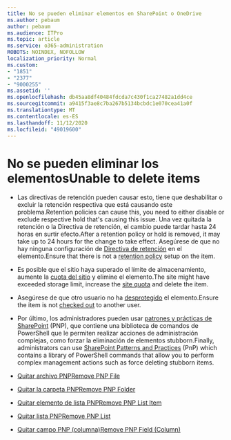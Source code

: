 ```yaml
---
title: No se pueden eliminar elementos en SharePoint o OneDrive
ms.author: pebaum
author: pebaum
ms.audience: ITPro
ms.topic: article
ms.service: o365-administration
ROBOTS: NOINDEX, NOFOLLOW
localization_priority: Normal
ms.custom:
- "1851"
- "2377"
- "9000255"
ms.assetid: ''
ms.openlocfilehash: db45aa8df40484fdcda7c430f1ca27482a1dd4ce
ms.sourcegitcommit: a9415f3ae8c7ba267b5134bcbdc1e070cea41a0f
ms.translationtype: MT
ms.contentlocale: es-ES
ms.lasthandoff: 11/12/2020
ms.locfileid: "49019600"
---
```

# <a name="unable-to-delete-items"></a><span data-ttu-id="e8c91-102">No se pueden eliminar los elementos</span><span class="sxs-lookup"><span data-stu-id="e8c91-102">Unable to delete items</span></span>

- <span data-ttu-id="e8c91-103">Las directivas de retención pueden causar esto, tiene que deshabilitar o excluir la retención respectiva que está causando este problema.</span><span class="sxs-lookup"><span data-stu-id="e8c91-103">Retention policies can cause this, you need to either disable or exclude respective hold that's causing this issue.</span></span> <span data-ttu-id="e8c91-104">Una vez quitada la retención o la Directiva de retención, el cambio puede tardar hasta 24 horas en surtir efecto.</span><span class="sxs-lookup"><span data-stu-id="e8c91-104">After a retention policy or hold is removed, it may take up to 24 hours for the change to take effect.</span></span> <span data-ttu-id="e8c91-105">Asegúrese de que no hay ninguna configuración de [Directiva de retención](https://docs.microsoft.com/microsoft-365/compliance/retention-policies) en el elemento.</span><span class="sxs-lookup"><span data-stu-id="e8c91-105">Ensure that there is not a [retention policy](https://docs.microsoft.com/microsoft-365/compliance/retention-policies) setup on the item.</span></span>

- <span data-ttu-id="e8c91-106">Es posible que el sitio haya superado el límite de almacenamiento, aumente la [cuota del sitio](https://docs.microsoft.com/powershell/module/sharepoint-online/set-sposite?view=sharepoint-ps) y elimine el elemento.</span><span class="sxs-lookup"><span data-stu-id="e8c91-106">The site might have exceeded storage limit, increase the [site quota](https://docs.microsoft.com/powershell/module/sharepoint-online/set-sposite?view=sharepoint-ps) and delete the item.</span></span>

- <span data-ttu-id="e8c91-107">Asegúrese de que otro usuario no ha [desprotegido](https://support.office.com/article/check-out-check-in-or-discard-changes-to-files-in-a-library-7e2c12a9-a874-4393-9511-1378a700f6de) el elemento.</span><span class="sxs-lookup"><span data-stu-id="e8c91-107">Ensure the item is not [checked out](https://support.office.com/article/check-out-check-in-or-discard-changes-to-files-in-a-library-7e2c12a9-a874-4393-9511-1378a700f6de) to another user.</span></span>

- <span data-ttu-id="e8c91-108">Por último, los administradores pueden usar [patrones y prácticas de SharePoint](https://docs.microsoft.com/powershell/sharepoint/sharepoint-pnp/sharepoint-pnp-cmdlets?view=sharepoint-ps#installation) (PNP), que contiene una biblioteca de comandos de PowerShell que le permiten realizar acciones de administración complejas, como forzar la eliminación de elementos stubborn.</span><span class="sxs-lookup"><span data-stu-id="e8c91-108">Finally, administrators can use [SharePoint Patterns and Practices](https://docs.microsoft.com/powershell/sharepoint/sharepoint-pnp/sharepoint-pnp-cmdlets?view=sharepoint-ps#installation) (PnP) which contains a library of PowerShell commands that allow you to perform complex management actions such as force deleting stubborn items.</span></span>
- [<span data-ttu-id="e8c91-109">Quitar archivo PNP</span><span class="sxs-lookup"><span data-stu-id="e8c91-109">Remove PNP File</span></span>](https://docs.microsoft.com/powershell/module/sharepoint-pnp/remove-pnpfile?view=sharepoint-ps)
- [<span data-ttu-id="e8c91-110">Quitar la carpeta PNP</span><span class="sxs-lookup"><span data-stu-id="e8c91-110">Remove PNP Folder</span></span>](https://docs.microsoft.com/powershell/module/sharepoint-pnp/remove-pnpfolder?view=sharepoint-ps)
- [<span data-ttu-id="e8c91-111">Quitar elemento de lista PNP</span><span class="sxs-lookup"><span data-stu-id="e8c91-111">Remove PNP List Item</span></span>](https://docs.microsoft.com/powershell/module/sharepoint-pnp/remove-pnplistitem?view=sharepoint-ps)
- [<span data-ttu-id="e8c91-112">Quitar lista PNP</span><span class="sxs-lookup"><span data-stu-id="e8c91-112">Remove PNP List</span></span>](https://docs.microsoft.com/powershell/module/sharepoint-pnp/remove-pnplist?view=sharepoint-ps)
- [<span data-ttu-id="e8c91-113">Quitar campo PNP (columna)</span><span class="sxs-lookup"><span data-stu-id="e8c91-113">Remove PNP Field (Column)</span></span>](https://docs.microsoft.com/powershell/module/sharepoint-pnp/remove-pnpfield?view=sharepoint-ps)
